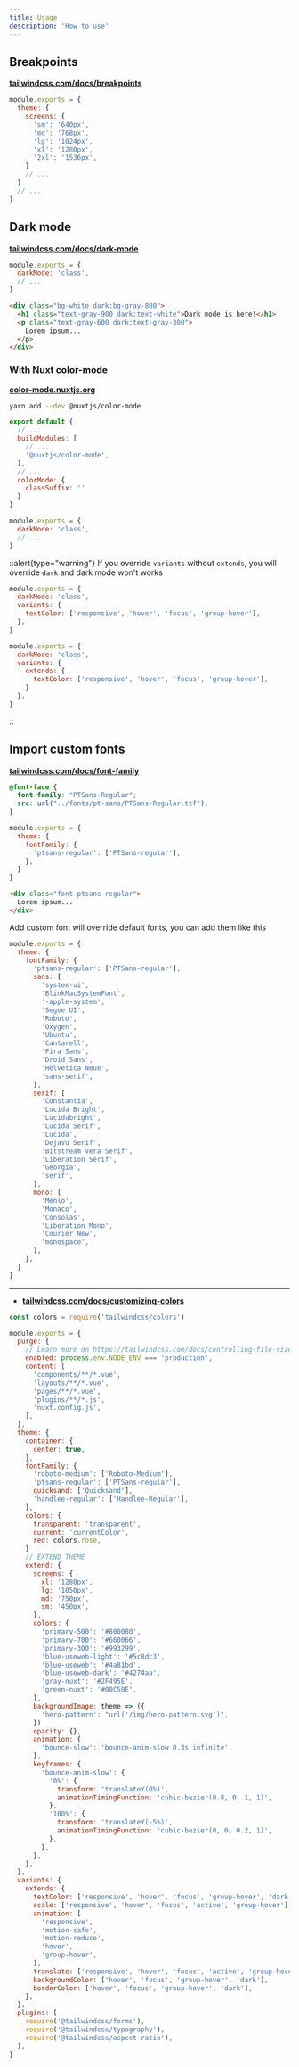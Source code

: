 ```yaml
---
title: Usage
description: 'How to use'
---
```

## Breakpoints

[**tailwindcss.com/docs/breakpoints**](https://tailwindcss.com/docs/breakpoints)

```js [tailwind.config.js]
module.exports = {
  theme: {
    screens: {
      'sm': '640px',
      'md': '768px',
      'lg': '1024px',
      'xl': '1280px',
      '2xl': '1536px',
    }
    // ...
  }
  // ...
}
```

## Dark mode

[**tailwindcss.com/docs/dark-mode**](https://tailwindcss.com/docs/dark-mode)

```js [tailwind.config.js]
module.exports = {
  darkMode: 'class',
  // ...
}
```

```html [index.html]
<div class="bg-white dark:bg-gray-800">
  <h1 class="text-gray-900 dark:text-white">Dark mode is here!</h1>
  <p class="text-gray-600 dark:text-gray-300">
    Lorem ipsum...
  </p>
</div>
```

### With Nuxt color-mode

[**color-mode.nuxtjs.org**](https://color-mode.nuxtjs.org)

```bash
yarn add --dev @nuxtjs/color-mode
```

```js [nuxt.config.js]
export default {
  // ...
  buildModules: [
    // ...
    '@nuxtjs/color-mode',
  ],
  // ...
  colorMode: {
    classSuffix: ''
  }
}
```

```js [tailwind.config.js]
module.exports = {
  darkMode: 'class',
  // ...
}
```

::alert{type="warning"}
If you override `variants` without `extends`, you will override `dark` and dark mode won't works

```js [tailwind.config.js]
module.exports = {
  darkMode: 'class',
  variants: {
    textColor: ['responsive', 'hover', 'focus', 'group-hover'],
  },
}
```

```js [tailwind.config.js]
module.exports = {
  darkMode: 'class',
  variants: {
    extends: {
      textColor: ['responsive', 'hover', 'focus', 'group-hover'],
    }
  },
}
```
::

## Import custom fonts

[**tailwindcss.com/docs/font-family**](https://tailwindcss.com/docs/font-family)

```css [app.css]
@font-face {
  font-family: "PTSans-Regular";
  src: url("../fonts/pt-sans/PTSans-Regular.ttf");
}
```

```js [tailwind.config.js]
module.exports = {
  theme: {
    fontFamily: {
      'ptsans-regular': ['PTSans-regular'],
    },
  }
}
```

```html [index.html]
<div class="font-ptsans-regular">
  Lorem ipsum...
</div>
```

Add custom font will override default fonts, you can add them like this

```js [tailwind.config.js]
module.exports = {
  theme: {
    fontFamily: {
      'ptsans-regular': ['PTSans-regular'],
      sans: [
        'system-ui',
        'BlinkMacSystemFont',
        '-apple-system',
        'Segoe UI',
        'Roboto',
        'Oxygen',
        'Ubuntu',
        'Cantarell',
        'Fira Sans',
        'Droid Sans',
        'Helvetica Neue',
        'sans-serif',
      ],
      serif: [
        'Constantia',
        'Lucida Bright',
        'Lucidabright',
        'Lucida Serif',
        'Lucida',
        'DejaVu Serif',
        'Bitstream Vera Serif',
        'Liberation Serif',
        'Georgia',
        'serif',
      ],
      mono: [
        'Menlo',
        'Monaco',
        'Consolas',
        'Liberation Mono',
        'Courier New',
        'monospace',
      ],
    },
  }
}
```

---

- [**tailwindcss.com/docs/customizing-colors**](https://tailwindcss.com/docs/customizing-colors)

```js [tailwind.config.js]
const colors = require('tailwindcss/colors')

module.exports = {
  purge: {
    // Learn more on https://tailwindcss.com/docs/controlling-file-size/#removing-unused-css
    enabled: process.env.NODE_ENV === 'production',
    content: [
      'components/**/*.vue',
      'layouts/**/*.vue',
      'pages/**/*.vue',
      'plugins/**/*.js',
      'nuxt.config.js',
    ],
  },
  theme: {
    container: {
      center: true,
    },
    fontFamily: {
      'roboto-medium': ['Roboto-Medium'],
      'ptsans-regular': ['PTSans-regular'],
      quicksand: ['Quicksand'],
      'handlee-regular': ['Handlee-Regular'],
    },
    colors: {
      transparent: 'transparent',
      current: 'currentColor',
      red: colors.rose,
    }
    // EXTEND THEME
    extend: {
      screens: {
        xl: '1280px',
        lg: '1050px',
        md: '750px',
        sm: '450px',
      },
      colors: {
        'primary-500': '#800080',
        'primary-700': '#660066',
        'primary-300': '#993299',
        'blue-useweb-light': '#5c8dc3',
        'blue-useweb': '#4a81bd',
        'blue-useweb-dark': '#4274aa',
        'gray-nuxt': '#2F495E',
        'green-nuxt': '#00C58E',
      },
      backgroundImage: theme => ({
        'hero-pattern': "url('/img/hero-pattern.svg')",
      })
      opacity: {},
      animation: {
        'bounce-slow': 'bounce-anim-slow 0.3s infinite',
      },
      keyframes: {
        'bounce-anim-slow': {
          '0%': {
            transform: 'translateY(0%)',
            animationTimingFunction: 'cubic-bezier(0.8, 0, 1, 1)',
          },
          '100%': {
            transform: 'translateY(-5%)',
            animationTimingFunction: 'cubic-bezier(0, 0, 0.2, 1)',
          },
        },
      },
    },
  },
  variants: {
    extends: {
      textColor: ['responsive', 'hover', 'focus', 'group-hover', 'dark'],
      scale: ['responsive', 'hover', 'focus', 'active', 'group-hover'],
      animation: [
        'responsive',
        'motion-safe',
        'motion-reduce',
        'hover',
        'group-hover',
      ],
      translate: ['responsive', 'hover', 'focus', 'active', 'group-hover'],
      backgroundColor: ['hover', 'focus', 'group-hover', 'dark'],
      borderColor: ['hover', 'focus', 'group-hover', 'dark'],
    },
  },
  plugins: [
    require('@tailwindcss/forms'),
    require('@tailwindcss/typography'),
    require('@tailwindcss/aspect-ratio'),
  ],
}
```
